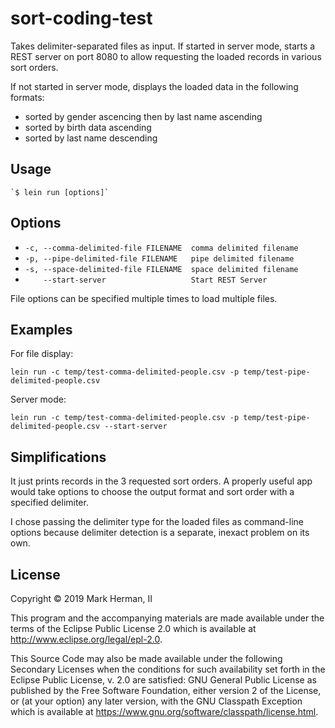 # sort-coding-test

Takes delimiter-separated files as input. If started in server mode, starts a REST server
on port 8080 to allow requesting the loaded records in various sort orders.

If not started in server mode, displays the loaded data in the following formats:

* sorted by gender ascencing then by last name ascending
* sorted by birth data ascending
* sorted by last name descending

## Usage

    `$ lein run [options]`

## Options

*  `-c, --comma-delimited-file FILENAME  comma delimited filename`
*  `-p, --pipe-delimited-file FILENAME   pipe delimited filename`
*  `-s, --space-delimited-file FILENAME  space delimited filename`
*  `    --start-server                   Start REST Server`

File options can be specified multiple times to load multiple files.

## Examples

For file display:

`lein run -c temp/test-comma-delimited-people.csv -p temp/test-pipe-delimited-people.csv`

Server mode:

`lein run -c temp/test-comma-delimited-people.csv -p temp/test-pipe-delimited-people.csv --start-server`

## Simplifications

It just prints records in the 3 requested sort orders. A properly useful app would take options
to choose the output format and sort order with a specified delimiter.

I chose passing the delimiter type for the loaded files as command-line options because
delimiter detection is a separate, inexact problem on its own.

## License

Copyright © 2019 Mark Herman, II

This program and the accompanying materials are made available under the
terms of the Eclipse Public License 2.0 which is available at
http://www.eclipse.org/legal/epl-2.0.

This Source Code may also be made available under the following Secondary
Licenses when the conditions for such availability set forth in the Eclipse
Public License, v. 2.0 are satisfied: GNU General Public License as published by
the Free Software Foundation, either version 2 of the License, or (at your
option) any later version, with the GNU Classpath Exception which is available
at https://www.gnu.org/software/classpath/license.html.
